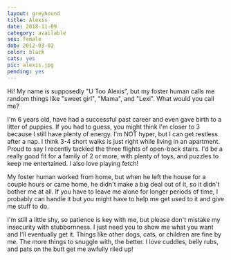 ```yaml
---
layout: greyhound
title: Alexis
date: 2018-11-09
category: available
sex: female
dob: 2012-03-02
color: black
cats: yes
pic: alexis.jpg
pending: yes
---
```

Hi!  My name is supposedly "U Too Alexis", but my foster human calls me random things like "sweet girl", "Mama", and "Lexi". What would you call me?

I'm 6 years old, have had a successful past career and even gave birth to a litter of puppies. If you had to guess, you might think I'm closer to 3 because I still have plenty of energy.  I'm NOT hyper, but I can get restless after a nap. I think 3-4 short walks is just right while living in an apartment. Proud to say I recently tackled the three flights of open-back stairs. I'd be a really good fit for a family of 2 or more, with plenty of toys, and puzzles to keep me entertained.  I also love playing fetch!  
 
My foster human worked from home, but when he left the house for a couple hours or came home, he didn't make a big deal out of it, so it didn't bother me at all.  If you have to leave me alone for longer periods of time, I probably can handle it but you might have to help me get used to it and give me stuff to do.

I'm still a little shy, so patience is key with me, but please don't mistake my insecurity with stubbornness.  I just need you to show me what you want and I'll eventually get it.  Things like other dogs, cats, or children are fine by me.  The more things to snuggle with, the better.  I love cuddles, belly rubs, and pats on the butt get me awfully riled up!  

